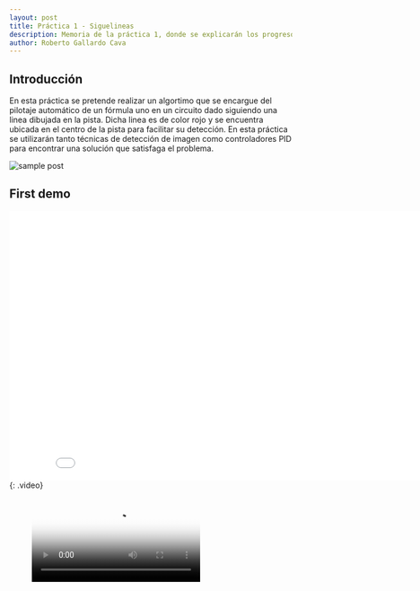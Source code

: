 ```yaml
---
layout: post
title: Práctica 1 - Siguelineas
description: Memoria de la práctica 1, donde se explicarán los progresos realizados en su desarrollo
author: Roberto Gallardo Cava
---
```


## Introducción

En esta práctica se pretende realizar un algortimo que se encargue del pilotaje automático de un fórmula uno en un circuito dado siguiendo una linea dibujada en la pista. 
Dicha linea es de color rojo y se encuentra ubicada en el centro de la pista para facilitar su detección. En esta práctica se utilizarán tanto técnicas de detección de imagen 
como controladores PID para encontrar una solución que satisfaga el problema.

![sample post]({{site.baseurl}}/images/inicio.PNG)



## First demo

<iframe width="854" height="480" src="{{site.baseurl}}/images/v1.mkv" frameborder="0" allowfullscreen></iframe>
{: .video}

<figure class="video_container">
  <video controls="true" allowfullscreen="true" poster="{{site.baseurl}}/images/inicio.PNG">
    <source src="{{site.baseurl}}/images/v1.mp4" type="video/mp4" height="640" width="480">
  </video>
</figure>